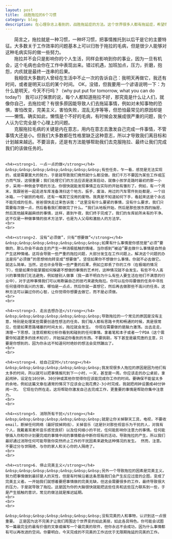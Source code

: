 ```yaml
---
layout: post
title:  战胜拖拉的6个习惯  
category: blog
description: 在心理杂志上看到的，战胜拖延症的方法。这个世界很多人都有拖延症，希望你能加油吧！
---
```

<div class="container">
<p>
	&nbsp;&nbsp;&nbsp;&nbsp;&nbsp;&nbsp;&nbsp;简言之，拖拉就是一种习惯，一种坏习惯，把事情推托到以后干是它的主要特征。大多数关于工作效率的问题基本上可以归咎于拖拉的毛病，但是很少人能够对这种毛病实际的做一些努力。
	<br>
	&nbsp;&nbsp;&nbsp;&nbsp;&nbsp;&nbsp;&nbsp;拖拉并不会只是影响你的个人生活，同样会影响到你的事业，因为一旦有机会，这个毛病也会你在工作中表现出来。错过机遇，加班加点，压力，折磨，抱怨，内疚就是最终一连串的后果。
	<br>
	&nbsp;&nbsp;&nbsp;&nbsp;&nbsp;&nbsp;&nbsp;我相信大多数的人曾经在生活中不止一次的告诉自己：我明天再做它，我还有时间，或者是明天以后的某个时间。 OK，没错，但我要用一个谚语说明一下：为什么是明天，今天不行吗？（why put put for tomorrow, what you can do today?） 我可以打保票的说，每个人都知道拖拉不好，那究竟是什么让人们，就像你自己，去拖拉呢？有很多原因能导致人们去拖延事情，例如对未知事物的恐惧，害怕改变，完美主义，害怕失败，混乱无序等等，但恐怕最常见的原因却是——懒惰。确实如此，懒惰是个不好的毛病，有时候会发展成很严重的问题，我个人认为它完全是个心理上的问题。
	<br>
	&nbsp;&nbsp;&nbsp;&nbsp;&nbsp;&nbsp;&nbsp;克服拖拉毛病的关键是内在意志，用内在意志去激发自己完成一件事情，不管事情大还是小。但我们大多数都在性格里缺乏这种意志，所以才导致我们离目标和计划越来越远。不要沮丧，还是有方法能够帮助我们去克服拖拉、最终让我们完成我们的该做任务的。
	<br>
	<br>

	<h4><strong>1. 一点一点的做</strong></h4>
	&nbsp;&nbsp;&nbsp;&nbsp;&nbsp;&nbsp;&nbsp;有些任务，乍一看，感觉是无法实现的，或是需要莫大的努力，于是就导致我们竟然就什么都没做。我们千万不要因为某些工作或压力而气馁，这很重要；我们处理它们的方法应该是逐渐启动，就像小孩学走路时最初的那一小步，采用一种倒金字塔的方法，你很快就能发现事情正在实际的开始有雏形了。例如，有一个周末，我跟爸爸一起走进车库准备清扫这个地方。扳手，废油，用过的汽车零件到处都是，一个旧冰箱，一个破损的电视，还有一堆其它没用的废物。我真是不知道如何下手，看起来这是个永远不能完成的任务。爸爸很快走过来告诉我：“这里没有什么要紧的事情，没有什么要求，我们只需要每次做一点，然后看看我们都做完了什么。“我们从地板开始，然后是那些放东西的抽屉，然后其他越来越麻烦的事情，这样，直到午夜，我们终于完成了。我们的车库前所未有的干净。 这不仅是一种做事情的技术方法学，也是为人父母和激励人的方法学。
	<br>
	<br>

	<h4><strong>2. 没有“必须做”，只有“想要做”</strong></h4>
	&nbsp;&nbsp;&nbsp;&nbsp;&nbsp;&nbsp;&nbsp;如果有什么事情是你感觉是“必须”要做的，那么你会不由自主的产生一种消极抵触的情绪，当你感到“被迫”要去做什么事情是自然会产生这种情绪。这将会导致一些严重的拖拉问题，大部分发生在工作问题上。解决这个问题的办法是将“必须做”的思想倾向转变成“想要做”。坚信如果你不想做什么事情，你就不必去做它。 就这么简单。当然，这也许会导致一些严重的后果，例如立即丢了你的工作（在极端的情况下），但是如果你能掌握如何躲避不想做的事情的艺术时，这种情况就不会发生。有些不令人高兴的事情我们无法避免，例如替别人做事（我一直不明白为什么有些人要生活在他们不满意的行业中），对于这种事情我们可以用欺骗自己的技巧来避免拖拉。你可以在你将要做的任务中寻找任何值得你高兴的方面，哪怕是一点点，然后你就一直想它，然后再去做那些不高兴的任务。这种方法可以骗过你的心智，让你觉得你想要去做它，而不是必须做。
	<br>
	<br>

	<h4><strong>3. 走出去想办法</strong></h4>
	&nbsp;&nbsp;&nbsp;&nbsp;&nbsp;&nbsp;&nbsp;导致拖拉的一个常见的原因是没有主意，特别是处理某些需要创造性想法的任务。我们每人都有思路卡壳和畅通的时候，真是很常见，但是如果思路堵塞的时间太长，拖拉就会发生。 你现在需要做的是脑力激荡。出去走走，清理一下思想，注意观察和分析你看到和碰到的任何事情。拿着笔和本子或者一个PDA（这个需要你知道更多的技术知识），开始描述你看到的东西。不要挑剔，写下甚至是最荒唐的主意，只要是你想到的，因为你永远不知道何时绝妙的想法会突然蹦出了。
	<br>
	<br>

	<h4><strong>4. 给自己定时</strong></h4>
	&nbsp;&nbsp;&nbsp;&nbsp;&nbsp;&nbsp;&nbsp;我发现很多人拖拉的原因是因为他们有太多的时间，所以就可以把事情推托到下一小时，一天，甚至是一周。你应该走的办公桌前，拿起闹钟，设定在10分钟，30分钟或其他你觉得你应该能完成你工作的时间。要确保不能留太多的余地，例如这篇文章在通常的情况下应该会让我花费2-3小时完成，我就把闹钟设置成40分钟闹一次。 它现在仍然在走。这将帮助你激发自己去完成工作，更重要的事情是帮助你集中注意力。
	<br>
	<br>

	<h4><strong>5. 消除所有干扰</strong></h4>
	&nbsp;&nbsp;&nbsp;&nbsp;&nbsp;&nbsp;&nbsp;就是让你关掉聊天工具，电视，不要收email，断掉任何网络（最好拔掉网线），关掉音乐（这是针对那些视音乐为干扰的人，对我有个人，我戴着耳麦听音乐感觉良好）以及任何细小的干扰，任何能影响你注意力的事情。任何能够插入你和你计划要完成的事情中间的事情都会中断你现有的活动，导致拖拉的产生。所以我们最好通过消除任何可能导致你突然终止工作的干扰因素来避免这种情况的发生。 然而，注意。不要过分与世隔绝、与你的家人和关心你的人隔绝了。
	<br>
	<br>

	<h4><strong>6. 停止完美主义</strong></h4>
	&nbsp;&nbsp;&nbsp;&nbsp;&nbsp;&nbsp;&nbsp;另外一个导致拖拉的因素是完美主义。 努力把事情做到最好是人的天性，但是有时候沿着这条思路我们会产生反应过度的企图，变成了完美主义者。一开始我们就想着要把事情做的完美无缺，但这会需要很多的工作，最终导致很大的压力，于是就导致了拖拉。这是因为你的大脑很快就能把这些任务和这些压力联系到一些，于是产生抵触的意识，常见的做法就是推迟延期。	
	<br>
	<br>
	<br>

	&nbsp;&nbsp;&nbsp;&nbsp;&nbsp;&nbsp;&nbsp;没有完美的人和事物，认识到这一点很重要。 正是因为这不完美才让我们周围这个世界变的如此美丽，如此各具特色。你可能会试图写一篇最完全的最有价值的文章或编写一个最完美的软件，但你永远不会成功，因为什么事情都有可以再改进的空间。你要明白，今天完成的不完美的工作远优于无限期拖延的完美的工作。
</p>


</div>
